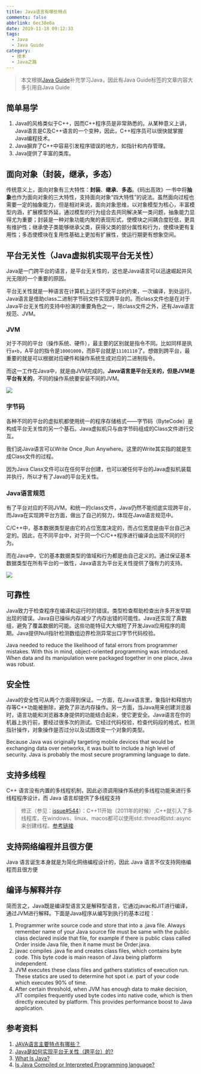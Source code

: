 ```yaml
---
title: Java语言有哪些特点
comments: false
abbrlink: 6ec38e0a
date: 2019-11-18 09:12:33
tags:
  - Java
  - Java Guide
category:
  - 技术
  - Java之路
---
```


> 本文根据[Java Guide][0]补充学习Java，因此有Java Guide标签的文章内容大多引用自Java Guide

## 简单易学

1. Java的风格类似于C++，因而C++程序员是非常熟悉的。从某种意义上讲，Java语言是C及C++语言的一个变种，因此，C++程序员可以很快就掌握Java编程技术。
2. Java摒弃了C++中容易引发程序错误的地方，如指针和内存管理。
3. Java提供了丰富的类库。

<!-- more -->

## 面向对象（封装，继承，多态）

传统意义上，面向对象有三大特性：**封装**、**继承**、**多态**。《码出高效》一书中将**抽象**也作为面向对象的三大特性，支持面向对象“四大特性”的说法。虽然面向过程也需要一定的抽象能力，但是相对来说，面向对象思维，以对象模型为核心，丰富模型内涵，扩展模型外延，通过模型的行为组合去共同解决某一类问题，抽象能力显得尤为重要；封装是一种对象功能内聚的表现形式，使模块之间耦合度贬低，更具有维护性；继承使子类能够继承父类，获得父类的部分属性和行为，使模块更有复用性；多态使模块在复用性基础上更加有扩展性，使运行期更有想象空间。

## 平台无关性（Java虚拟机实现平台无关性）

Java是一门跨平台的语言，是平台无关性的，这也是Java语言可以迅速崛起并风光无限的一个重要的原因。

平台无关性就是一种语言在计算机上运行不受平台的约束，一次编译，到处运行。Java语言是借助class二进制字节码文件实现跨平台的。而class文件也是在对于Java平台无关性的支持中扮演的重要角色之一，除class文件之外，还有Java语言规范、JVM。

### JVM

对于不同的平台（操作系统、硬件），最主要的区别就是指令不同。比如同样是执行`a+b`，A平台的指令是`10001000`，而B平台就是`11101110`了。想做到跨平台，最重要的就是可以根据对应硬件和操作系统生成对应的二进制指令。

而这一工作在Java中，就是由JVM完成的。**Java语言是平台无关的，但是JVM是平台有关的**，不同的操作系统要安装不同的JVM。

![](https://i.loli.net/2019/11/18/d2Ky9ILshAjFeMP.png)

### 字节码

各种不同的平台的虚拟机都使用统一的程序存储格式——字节码（ByteCode）是构成平台无关性的另一个基石。Java虚拟机只与由字节码组成的Class文件进行交互。

我们说Java语言可以Write Once ,Run Anywhere。这里的Write其实指的就是生成Class文件的过程。

因为Java Class文件可以在任何平台创建，也可以被任何平台的Java虚拟机装载并执行，所以才有了Java的平台无关性。

### Java语言规范

有了平台对应的不同JVM，和统一的class文件，Java仍然不能彻底实现跨平台，而Java在实现跨平台方面，做出了自己的努力，体现在Java语言规范中。

C/C++中，基本数据类型是由它的占位宽度决定的，而占位宽度是由平台自己决定的。因此，在不同平台中，对于同一个C/C++程序进行编译会出现不同的行为。

而在Java中，它的基本数据类型的值域和行为都是由自己定义的。通过保证基本数据类型在所有平台的一致性，Java语言为平台无关性提供了强有力的支持。

![](https://i.loli.net/2019/11/18/bQsfJYHC2rRjO47.png)

## 可靠性

Java致力于检查程序在编译和运行时的错误。类型检查帮助检查出许多开发早期出现的错误。Java自已操纵内存减少了内存出错的可能性。Java还实现了真数组，避免了覆盖数据的可能。这些功能特征大大缩短了开发Java应用程序的周期。Java提供Null指针检测数组边界检测异常出口字节代码校验。

Java needed to reduce the likelihood of fatal errors from programmer mistakes. With this in mind, object-oriented programming was introduced. When data and its manipulation were packaged together in one place, Java was robust.

## 安全性

Java的安全性可从两个方面得到保证。一方面，在Java语言里，象指针和释放内存等C++功能被删除，避免了非法内存操作。另一方面，当Java用来创建浏览器时，语言功能和浏览器本身提供的功能结合起来，使它更安全。Java语言在你的机器上执行前，要经过很多次的测试。它经过代码校验，检查代码段的格式，检测指针操作，对象操作是否过分以及试图改变一个对象的类型。

Because Java was originally targeting mobile devices that would be exchanging data over networks, it was built to include a high level of security. Java is probably the most secure programming language to date.

## 支持多线程

C++ 语言没有内置的多线程机制，因此必须调用操作系统的多线程功能来进行多线程程序设计，而 Java 语言却提供了多线程支持

> 修正（参见：[issue#544][1]）：C++11开始（2011年的时候）,C++就引入了多线程库，在windows、linux、macos都可以使用std::thread和std::async来创建线程。[参考链接][2]

## 支持网络编程并且很方便

Java 语言诞生本身就是为简化网络编程设计的，因此 Java 语言不仅支持网络编程而且很方便

## 编译与解释并存

简而言之，Java既是编译型语言又是解释型语言，它通过javac和JIT进行编译，通过JVM进行解释。下面是Java程序从编写到执行的基本过程：

1. Programmer write source code and store that into a .java file. Always remember name of your Java source file must be same with the public class declared inside that file, for example if there is public class called Order inside Java file, then it name must be Order.java.
2. javac compiles .java fie and creates class files, which contains byte code. This byte code is main reason of Java being platform independent.
3. JVM executes these class files and gathers statistics of execution run. These statics are used to determine hot spot i.e. part of your code which executes 90% of time.
4. After certain threshold, when JVM has enough data to make decision, JIT compiles frequently used byte codes into native code, which is then directly executed by platform. This provides performance boost to Java application.

## 参考资料

1. [JAVA语言主要特点有哪些？](https://www.cnblogs.com/jay36/p/7762535.html)
2. [Java是如何实现平台无关性（跨平台）的?](https://mp.weixin.qq.com/s/KIeLngRROEkjRJ5chPE1lw)
3. [What Is Java?](https://www.thoughtco.com/what-is-java-2034117)
4. [Is Java Compiled or Interpreted Programming language?](https://javarevisited.blogspot.com/2014/06/is-java-interpreted-or-compiled-programming-language.html)

[0]: https://snailclimb.top/JavaGuide/ "Java Guide"
[1]: https://github.com/Snailclimb/JavaGuide/issues/544
[2]: http://www.cplusplus.com/reference/thread/thread/?kw=thread
